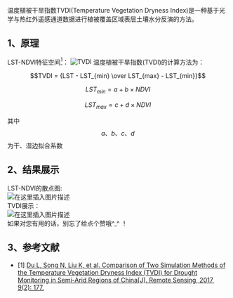 温度植被干旱指数TVDI(Temperature Vegetation Dryness Index)是一种基于光学与热红外遥感通道数据进行植被覆盖区域表层土壤水分反演的方法。
<!--more-->
## 1、原理
LST-NDVI特征空间[<sup>1</sup>](#refer-anchor-1)：
![TVDI](https://img-blog.csdnimg.cn/img_convert/f72ad880752043580320a9f846e28972.png)
温度植被干旱指数(TVDI)的计算方法为：  

$$TVDI = {LST - LST_{min} \over LST_{max} - LST_{min}}$$  

$$LST_{min} = {a + b \times NDVI}$$

$$LST_{max} = {c + d \times NDVI}$$  

其中$$a、b、c、d$$为干、湿边拟合系数
## 2、结果展示
LST-NDVI的散点图:  
![在这里插入图片描述](https://img-blog.csdnimg.cn/20210224225022145.png?x-oss-process=image/watermark,type_ZmFuZ3poZW5naGVpdGk,shadow_10,text_aHR0cHM6Ly9ibG9nLmNzZG4ubmV0L3FxXzI2NjEwMjM5,size_16,color_FFFFFF,t_70#pic_center)  
TVDI展示：  
![在这里插入图片描述](https://img-blog.csdnimg.cn/20210224225054877.jpg?x-oss-process=image/watermark,type_ZmFuZ3poZW5naGVpdGk,shadow_10,text_aHR0cHM6Ly9ibG9nLmNzZG4ubmV0L3FxXzI2NjEwMjM5,size_16,color_FFFFFF,t_70#pic_center)  
如果对您有用的话，别忘了给点个赞哦^_^ ！
## 3、参考文献
<div id="refer-anchor-1"></div>

- [1] [Du L, Song N, Liu K, et al. Comparison of Two Simulation Methods of the Temperature Vegetation Dryness Index (TVDI) for Drought Monitoring in Semi-Arid Regions of China[J]. Remote Sensing, 2017, 9(2): 177.](https://www.mdpi.com/181788)
